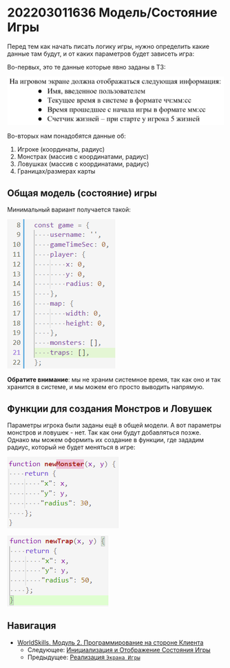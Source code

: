 # 202203011636 Модель/Состояние Игры

Перед тем как начать писать логику игры, нужно определить какие данные там будут, и от каких параметров будет зависеть игра:

Во-первых, это те данные которые явно заданы в ТЗ:

![](2022-03-02-14-12-31.png)

Во-вторых нам понадобятся данные об:

1. Игроке (координаты, радиус)
2. Монстрах (массив с координатами, радиус)
3. Ловушках (массив с координатами, радиус)
4. Границах/размерах карты

## Общая модель (состояние) игры

Минимальный вариант получается такой:

![](2022-03-02-14-27-09.png)

**Обратите внимание**: мы не храним системное время, так как оно и так хранится в системе, и мы можем его просто выводить напрямую.

## Функции для создания Монстров и Ловушек

Параметры игрока были заданы ещё в общей модели. А вот параметры монстров и ловушек - нет. Так как они будут добавляться позже. Однако мы можем оформить их создание в функции, где зададим радиус, который не будет меняться в игре:

![](2022-03-09-16-16-37.png)

![](2022-03-09-16-16-54.png)

## Навигация

- [WorldSkills. Модуль 2. Программирование на стороне Клиента](202202150946-WS-module-2.md)
    - Следующее: [Инициализация и Отображение Состояния Игры](202203011637-game-init-m2-ws.md)
    - Предыдущее: [Реализация `Экрана Игры`](202202190235-game-screen-m2-ws.md)

